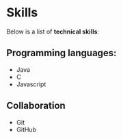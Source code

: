 # Skills

Below is a list of **technical skills**:

## Programming languages:
- Java
- C
- Javascript

## Collaboration

- Git
- GitHub
